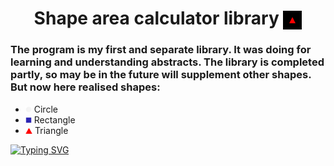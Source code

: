 <h1 align="center">Shape area calculator library <img src="https://github.com/MikLomonosov/ShapeAreaCalculation/blob/master/ShapeAreaCalculation/Images/shapes.gif" height="30" style="vertical-align:middle" alt="Shapes"/></h1> 
<h3 align="left">The program is my first and separate library. It was doing for learning and understanding abstracts. The library is completed partly, so may be in the future will supplement other shapes. But now here realised shapes:</h3>
<ul>
  <li><img height="10" src ="https://github.com/MikLomonosov/ShapeAreaCalculation/blob/master/ShapeAreaCalculation/Images/circle.png" alt="circle"/> Circle</li>
  <li><img height="10" src ="https://github.com/MikLomonosov/ShapeAreaCalculation/blob/master/ShapeAreaCalculation/Images/square.png" alt="square"/> Rectangle</li>
  <li><img height="10" src ="https://github.com/MikLomonosov/ShapeAreaCalculation/blob/master/ShapeAreaCalculation/Images/triangle.png" alt="triangle"/> Triangle</li>
</ul>

<a href="https://git.io/typing-svg">
  <img src="https://readme-typing-svg.demolab.com/?font=Noto+Serif+Toto&weight=100&size=30&duration=6000&color=A7BB3F&width=435&height=150&lines=Welcome+to+my+profile;I%27m+Davaev+Victor" alt="Typing SVG" data-canonical-src="https://readme-typing-svg.demolab.com?font=Noto+Serif+Toto&weight=100&size=30&duration=6000&color=A7BB3F&width=435&height=150&lines=Welcome+to+my+profile;I'm+Davaev+Victor" style="max-width: 100%"/>
</a>
